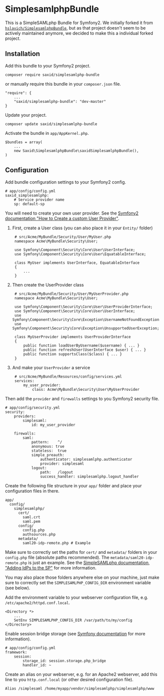 SimplesamlphpBundle
===================

This is a SimpleSAMLphp Bundle for Symfony2. We initially forked it from [`hslavich/SimplesamlphpBundle`](https://github.com/hslavich/SimplesamlphpBundle), but as that project doesn't seem to be actively maintained anymore, we decided to make this a individual forked project.

## Installation

Add this bundle to your Symfony2 project.

    composer require saxid/simplesamlphp-bundle

or manually require this bundle in your `composer.json` file.

    "require": {
        ...
        "saxid/simplesamlphp-bundle": "dev-master"
    }

Update your project.

    composer update saxid/simplesamlphp-bundle

Activate the bundle in `app/AppKernel.php`.

    $bundles = array(
        ...
        new Saxid\SimplesamlphpBundle\saxidSimplesamlphpBundle(),
    )


## Configuration

Add bundle configuration settings to your Symfony2 config.

    # app/config/config.yml
    saxid_simplesamlphp:
        # Service provider name
        sp: default-sp

You will need to create your own user provider. See the [Symfony2 documentation "How to Create a custom User Provider"](http://symfony.com/doc/current/cookbook/security/custom_provider.html).

1. First, create a User class (you can also place it in your `Entity/` folder)

        # src/Acme/MyBundle/Security/User/MyUser.php
        namespace Acme\MyBundle\Security\User;

        use Symfony\Component\Security\Core\User\UserInterface;
        use Symfony\Component\Security\Core\User\EquatableInterface;

        class MyUser implements UserInterface, EquatableInterface
        {
            ...
        }

2. Then create the UserProvider class

        # src/Acme/MyBundle/Security/User/MyUserProvider.php
        namespace Acme\MyBundle\Security\User;

        use Symfony\Component\Security\Core\User\UserProviderInterface;
        use Symfony\Component\Security\Core\User\UserInterface;
        use Symfony\Component\Security\Core\Exception\UsernameNotFoundException;
        use Symfony\Component\Security\Core\Exception\UnsupportedUserException;

        class MyUserProvider implements UserProviderInterface
        {
            public function loadUserByUsername($username) { ... }
            public function refreshUser(UserInterface $user) { ... }
            public function supportsClass($class) { ... }
        }

3. And make your `UserProvider` a service

        # src/Acme/MyBundle/Resources/config/services.yml
        services:
            my_user_provider:
                class: Acme\MyBundle\Security\User\MyUserProvider

Then add the `provider` and `firewalls` settings to you Symfony2 security file.

    # app/config/security.yml
    security:
        providers:
            simplesaml:
                id: my_user_provider

        firewalls:
            saml:
                pattern:    ^/
                anonymous: true
                stateless:  true
                simple_preauth:
                    authenticator: simplesamlphp.authenticator
                    provider: simplesaml
                logout:
                    path:   /logout
                    success_handler: simplesamlphp.logout_handler

Create the following file structure in your `app/` folder and place your configuration files in there.

    app/
      config/
        simplesamlphp/
          cert/
            saml.crt
            saml.pem
          config/
            config.php
            authsources.php
          metadata/
            saml20-idp-remote.php # Example

Make sure to correctly set the paths for `cert/` and `metadata/` folders in your `config.php` file (absolute paths recommended). The `metadata/saml20-idp-remote.php` is just an example. See the [SimpleSAMLphp documentation, "Adding IdPs to the SP"](https://simplesamlphp.org/docs/stable/simplesamlphp-sp#section_2) for more information.

You may also place those folders anywhere else on your machine, just make sure to correctly set the `SIMPLESAMLPHP_CONFIG_DIR` environment variable (see below).

Add the environment variable to your webserver configuration file, e.g. `/etc/apache2/httpd.conf.local`.

    <Directory *>
        ...
        SetEnv SIMPLESAMLPHP_CONFIG_DIR /var/path/to/my/config
    </Directory>

Enable session bridge storage (see [Symfony documentation](http://symfony.com/doc/current/cookbook/session/php_bridge.html) for more information).

    # app/config/config.yml
    framework:
        session:
            storage_id: session.storage.php_bridge
            handler_id: ~

Create an alias on your webserver, e.g. for an Apache2 webserver, add this line to you `http.conf.local` (or other desired configuration file).

    Alias /simplesaml /home/myapp/vendor/simplesamlphp/simplesamlphp/www
